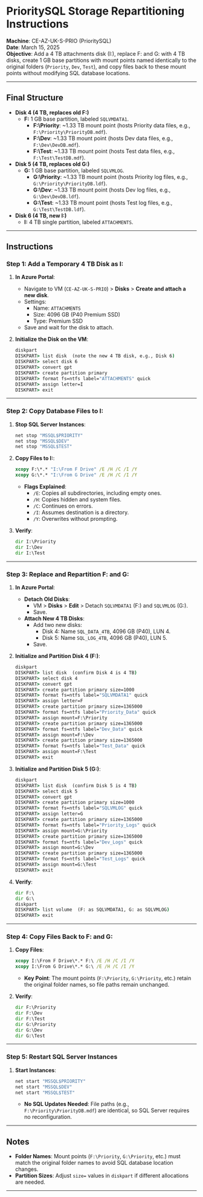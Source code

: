 # PrioritySQL Storage Repartitioning Instructions

**Machine**: CE-AZ-UK-S-PRIO (PrioritySQL)  
**Date**: March 15, 2025  
**Objective**: Add a 4 TB attachments disk (I:), replace F: and G: with 4 TB disks, create 1 GB base partitions with mount points named identically to the original folders (`Priority`, `Dev`, `Test`), and copy files back to these mount points without modifying SQL database locations.

---

## Final Structure

- **Disk 4 (4 TB, replaces old F:)**  
  - **F:** 1 GB base partition, labeled `SQLVMDATA1`.  
    - **F:\Priority**: ~1.33 TB mount point (hosts Priority data files, e.g., `F:\Priority\PriorityDB.mdf`).  
    - **F:\Dev**: ~1.33 TB mount point (hosts Dev data files, e.g., `F:\Dev\DevDB.mdf`).  
    - **F:\Test**: ~1.33 TB mount point (hosts Test data files, e.g., `F:\Test\TestDB.mdf`).  
- **Disk 5 (4 TB, replaces old G:)**  
  - **G:** 1 GB base partition, labeled `SQLVMLOG`.  
    - **G:\Priority**: ~1.33 TB mount point (hosts Priority log files, e.g., `G:\Priority\PriorityDB.ldf`).  
    - **G:\Dev**: ~1.33 TB mount point (hosts Dev log files, e.g., `G:\Dev\DevDB.ldf`).  
    - **G:\Test**: ~1.33 TB mount point (hosts Test log files, e.g., `G:\Test\TestDB.ldf`).  
- **Disk 6 (4 TB, new I:)**  
  - **I:** 4 TB single partition, labeled `ATTACHMENTS`.

---

## Instructions

### Step 1: Add a Temporary 4 TB Disk as I:

1. **In Azure Portal**:  
   - Navigate to VM (`CE-AZ-UK-S-PRIO`) > **Disks** > **Create and attach a new disk**.  
   - Settings:  
     - Name: `ATTACHMENTS`  
     - Size: 4096 GB (P40 Premium SSD)  
     - Type: Premium SSD  
   - Save and wait for the disk to attach.

2. **Initialize the Disk on the VM**:  
   ```cmd
   diskpart
   DISKPART> list disk  (note the new 4 TB disk, e.g., Disk 6)
   DISKPART> select disk 6
   DISKPART> convert gpt
   DISKPART> create partition primary
   DISKPART> format fs=ntfs label="ATTACHMENTS" quick
   DISKPART> assign letter=I
   DISKPART> exit
   ```

---

### Step 2: Copy Database Files to I:

1. **Stop SQL Server Instances**:  
   ```cmd
   net stop "MSSQL$PRIORITY"
   net stop "MSSQL$DEV"
   net stop "MSSQL$TEST"
   ```

2. **Copy Files to I:**:  
   ```cmd
   xcopy F:\*.* "I:\From F Drive" /E /H /C /I /Y
   xcopy G:\*.* "I:\From G Drive" /E /H /C /I /Y
   ```  
   - **Flags Explained**:  
     - `/E`: Copies all subdirectories, including empty ones.  
     - `/H`: Copies hidden and system files.  
     - `/C`: Continues on errors.  
     - `/I`: Assumes destination is a directory.  
     - `/Y`: Overwrites without prompting.

3. **Verify**:  
   ```cmd
   dir I:\Priority
   dir I:\Dev
   dir I:\Test
   ```

---

### Step 3: Replace and Repartition F: and G:

1. **In Azure Portal**:  
   - **Detach Old Disks**:  
     - VM > **Disks** > **Edit** > Detach `SQLVMDATA1` (F:) and `SQLVMLOG` (G:).  
     - Save.  
   - **Attach New 4 TB Disks**:  
     - Add two new disks:  
       - Disk 4: Name `SQL_DATA_4TB`, 4096 GB (P40), LUN 4.  
       - Disk 5: Name `SQL_LOG_4TB`, 4096 GB (P40), LUN 5.  
     - Save.

2. **Initialize and Partition Disk 4 (F:)**:  
   ```cmd
   diskpart
   DISKPART> list disk  (confirm Disk 4 is 4 TB)
   DISKPART> select disk 4
   DISKPART> convert gpt
   DISKPART> create partition primary size=1000
   DISKPART> format fs=ntfs label="SQLVMDATA1" quick
   DISKPART> assign letter=F
   DISKPART> create partition primary size=1365000
   DISKPART> format fs=ntfs label="Priority_Data" quick
   DISKPART> assign mount=F:\Priority
   DISKPART> create partition primary size=1365000
   DISKPART> format fs=ntfs label="Dev_Data" quick
   DISKPART> assign mount=F:\Dev
   DISKPART> create partition primary size=1365000
   DISKPART> format fs=ntfs label="Test_Data" quick
   DISKPART> assign mount=F:\Test
   DISKPART> exit
   ```

3. **Initialize and Partition Disk 5 (G:)**:  
   ```cmd
   diskpart
   DISKPART> list disk  (confirm Disk 5 is 4 TB)
   DISKPART> select disk 5
   DISKPART> convert gpt
   DISKPART> create partition primary size=1000
   DISKPART> format fs=ntfs label="SQLVMLOG" quick
   DISKPART> assign letter=G
   DISKPART> create partition primary size=1365000
   DISKPART> format fs=ntfs label="Priority_Logs" quick
   DISKPART> assign mount=G:\Priority
   DISKPART> create partition primary size=1365000
   DISKPART> format fs=ntfs label="Dev_Logs" quick
   DISKPART> assign mount=G:\Dev
   DISKPART> create partition primary size=1365000
   DISKPART> format fs=ntfs label="Test_Logs" quick
   DISKPART> assign mount=G:\Test
   DISKPART> exit
   ```

4. **Verify**:  
   ```cmd
   dir F:\
   dir G:\
   diskpart
   DISKPART> list volume  (F: as SQLVMDATA1, G: as SQLVMLOG)
   DISKPART> exit
   ```

---

### Step 4: Copy Files Back to F: and G:

1. **Copy Files**:  
   ```cmd
   xcopy I:\From F Drive\*.* F:\ /E /H /C /I /Y
   xcopy I:\From G Drive\*.* G:\ /E /H /C /I /Y
   ```  
   - **Key Point**: The mount points (`F:\Priority`, `G:\Priority`, etc.) retain the original folder names, so file paths remain unchanged.

2. **Verify**:  
   ```cmd
   dir F:\Priority
   dir F:\Dev
   dir F:\Test
   dir G:\Priority
   dir G:\Dev
   dir G:\Test
   ```

---

### Step 5: Restart SQL Server Instances

1. **Start Instances**:  
   ```cmd
   net start "MSSQL$PRIORITY"
   net start "MSSQL$DEV"
   net start "MSSQL$TEST"
   ```  
   - **No SQL Updates Needed**: File paths (e.g., `F:\Priority\PriorityDB.mdf`) are identical, so SQL Server requires no reconfiguration.

---

## Notes

- **Folder Names**: Mount points (`F:\Priority`, `G:\Priority`, etc.) must match the original folder names to avoid SQL database location changes.  
- **Partition Sizes**: Adjust `size=` values in `diskpart` if different allocations are needed.  

---
